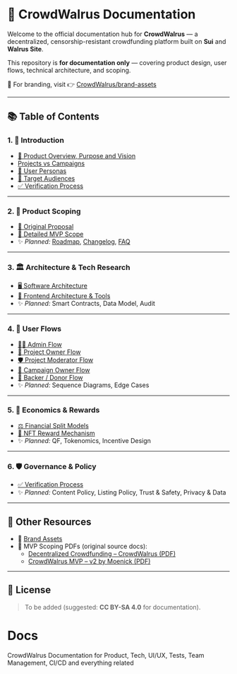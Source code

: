 # 🐋 CrowdWalrus Documentation

Welcome to the official documentation hub for **CrowdWalrus** — a decentralized, censorship-resistant crowdfunding platform built on **Sui** and **Walrus Site**.  

This repository is **for documentation only** — covering product design, user flows, technical architecture, and scoping.  

🎨 For branding, visit 👉 [CrowdWalrus/brand-assets](https://github.com/CrowdWalrus/brand-assets)

---

## 📚 Table of Contents

### 1. 🚀 Introduction
- [🌟 Product Overview, Purpose and Vision](./Product-Overview-Purpose-Vision.md)
- [Projects vs Campaigns](./Understanding-Projects-Campaigns-Differences.md)  
- [👤 User Personas](./User%20Personas.md)
- [🤝 Target Audiences](./TargetAudiences.md)
- [✅ Verification Process](./VerificationProcess.md)  

---

### 2. 📐 Product Scoping
- [📄 Original Proposal](./OriginalProposal.md)  
- [📄 Detailed MVP Scope](./docs/MVP-scope.md)  
- ✨ *Planned:* [Roadmap](./Roadmap.md), [Changelog](./CHANGELOG.md), [FAQ](./FAQ.md)  

---

### 3. 🏛 Architecture & Tech Research
- [🖥 Software Architecture](./Software%20Architecture%202613ab28d48c80f6a6d8cb9bfa27c18f.md)  
- [🎨 Frontend Architecture & Tools](./Frontend%20Architecture%20%26%20Tools.md)  
- ✨ *Planned:* Smart Contracts, Data Model, Audit  

---

### 4. 🔄 User Flows
- [👨‍💼 Admin Flow](./UserFlow-Admin.md)  
- [📂 Project Owner Flow](./UserFlow-ProjectOwner.md)  
- [🛡 Project Moderator Flow](./UserFlow-ProjectModerator.md)  
- [🎯 Campaign Owner Flow](./UserFlow-CampaignOwner.md)  
- [💝 Backer / Donor Flow](./UserFlow-Backer-Donor.md)  
- ✨ *Planned:* Sequence Diagrams, Edge Cases  

---

### 5. 💸 Economics & Rewards
- [⚖️ Financial Split Models](./Financial-Split-Models/)  
- [🎁 NFT Reward Mechanism](./NFT-Reward-Mechanism.md)  
- ✨ *Planned:* QF, Tokenomics, Incentive Design  

---

### 6. 🛡 Governance & Policy
- [✅ Verification Process](./VerificationProcess.md)  
- ✨ *Planned:* Content Policy, Listing Policy, Trust & Safety, Privacy & Data  

---

## 📂 Other Resources
- 🎨 [Brand Assets](https://github.com/CrowdWalrus/brand-assets)  
- 📑 MVP Scoping PDFs (original source docs):  
  - [Decentralized Crowdfunding – CrowdWalrus (PDF)](./docs/Decentralized-Crowdfunding-CrowdWalrus.pdf)  
  - [CrowdWalrus MVP – v2 by Moenick (PDF)](./docs/CrowdWalrus-MVP-v2.pdf)  

---

## 📜 License
> To be added (suggested: **CC BY-SA 4.0** for documentation).  
# Docs
CrowdWalrus Documentation for Product, Tech, UI/UX, Tests, Team Management, CI/CD and everything related
